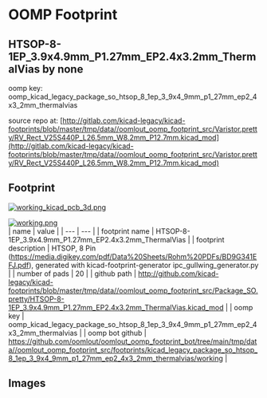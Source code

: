 # OOMP Footprint  
## HTSOP-8-1EP_3.9x4.9mm_P1.27mm_EP2.4x3.2mm_ThermalVias  by none  
  
oomp key: oomp_kicad_legacy_package_so_htsop_8_1ep_3_9x4_9mm_p1_27mm_ep2_4x3_2mm_thermalvias  
  
source repo at: [http://gitlab.com/kicad-legacy/kicad-footprints/blob/master/tmp/data//oomlout_oomp_footprint_src/Varistor.pretty/RV_Rect_V25S440P_L26.5mm_W8.2mm_P12.7mm.kicad_mod](http://gitlab.com/kicad-legacy/kicad-footprints/blob/master/tmp/data//oomlout_oomp_footprint_src/Varistor.pretty/RV_Rect_V25S440P_L26.5mm_W8.2mm_P12.7mm.kicad_mod)  
## Footprint  
  
[![working_kicad_pcb_3d.png](working_kicad_pcb_3d_600.png)](working_kicad_pcb_3d.png)  
  
[![working.png](working_600.png)](working.png)  
| name | value | 
| --- | --- | 
| footprint name | HTSOP-8-1EP_3.9x4.9mm_P1.27mm_EP2.4x3.2mm_ThermalVias | 
| footprint description | HTSOP, 8 Pin (https://media.digikey.com/pdf/Data%20Sheets/Rohm%20PDFs/BD9G341EFJ.pdf), generated with kicad-footprint-generator ipc_gullwing_generator.py | 
| number of pads | 20 | 
| github path | http://github.com/kicad-legacy/kicad-footprints/blob/master/tmp/data//oomlout_oomp_footprint_src/Package_SO.pretty/HTSOP-8-1EP_3.9x4.9mm_P1.27mm_EP2.4x3.2mm_ThermalVias.kicad_mod | 
| oomp key | oomp_kicad_legacy_package_so_htsop_8_1ep_3_9x4_9mm_p1_27mm_ep2_4x3_2mm_thermalvias | 
| oomp bot github | https://github.com/oomlout/oomlout_oomp_footprint_bot/tree/main/tmp/data//oomlout_oomp_footprint_src/footprints/kicad_legacy_package_so_htsop_8_1ep_3_9x4_9mm_p1_27mm_ep2_4x3_2mm_thermalvias/working | 
## Images  
